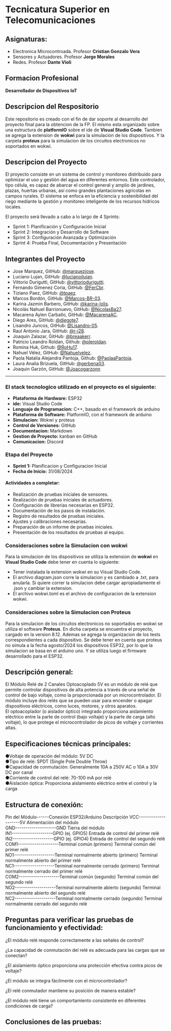 # Tecnicatura Superior en Telecomunicaciones  

## Asignaturas: 
- Electronica Microcontroada. Profesor **Cristian Gonzalo Vera**
- Sensores y Actuadores. Profesor **Jorge Morales**
- Redes. Profesor **Dante Violi**
  
## Formacion Profesional
**Desarrollador de Dispositivos IoT**

## Descripcion del Respositorio  
Este repositorio es creado con el fin de dar soporte al desarrollo del proyecto final para la obtencion de la FP. 
El mismo esta organizado sobre una estructura de **platformIO** sobre el ide de **Visual Studio Code**. Tambien se agrega la extension de **wokwi** para la simulacion de los dispositivos. Y la carpeta **proteus** para la simulacion de los circuitos electronicos no soportados en wokwi.

## Descripcion del Proyecto
El proyecto consiste en un sistema de control y monitoreo distribuido para optimizar el uso y gestión del agua en diferentes entornos.
Este controlador, tipo célula, es capaz de abarcar el control general y amplio de jardines, plazas, huertas urbanas, así como grandes plantaciones agrícolas en campos rurales.
El sistema se enfoca en la eficiencia y sostenibilidad del riego mediante la gestión y monitoreo inteligente de los recursos hídricos locales.  

El proyecto será llevado a cabo  a lo largo de 4 Sprints:  

- Sprint 1: Planificación y Configuración Inicial
- Sprint 2: Integración y Desarrollo de Software
- Sprint 3: Configuración Avanzada y Optimización
- Sprint 4: Prueba Final, Documentación y Presentación  

## Integrantes del Proyecto
- Jose Marquez, GitHub: [@marquezjose](https://github.com/marquezjose).
- Luciano Lujan, GitHub: [@lucianoilujan](https://github.com/lucianoilujan).
- Vittorio Durigutti, GitHub: [@vittoriodurigutti](https://github.com/vittoriodurigutti).
- Fernando Gimenez Coria, GitHub: [@FerCbr](https://github.com/FerCbr).
- Tiziano Paez, GitHub: [@tpaez](https://github.com/tpaez).
- Marcos Bordón, GitHub: [@Marcos-BR-03](https://github.com/Marcos-BR-03).
- Karina Jazmin Barbero, GitHub: [@karina-lolis](https://github.com/karina-lolis).
- Nicolás Nahuel Barrionuevo, GitHub: [@NicolasBa27](https://github.com/NicolasBa27).
- Macarena Aylen Carballo, GitHub: [@MacarenaAC](https://github.com/MacarenaAC).
- Diego Ares, GitHub: [@diegote7](https://github.com/diegote7).
- Lisandro Juncos, GitHub: [@Lisandro-05](https://github.com/Lisandro-05).
- Raul Antonio Jara, GitHub: [@r-j28](https://github.com/r-j28).
- Joaquin Zalazar, GitHub: [@breaakerr](https://github.com/breaakerr).  
- Patricio Leandro Roldan, Github: [@pleroldan](https://github.com/pleroldan).
- Romina Huk,  Github: [@RoHu17](https://github.com/RoHu17).
- Nahuel Vélez, GitHub: [@Nahuelvelez](https://github.com/Nahuelvelez).
- Paola Natalia Alejandra Pantoja, Github: [@PaolaaPantoja](https://github.com/PaolaaPantoja).
- Laura Analia Brizuela, GitHub: [@gerbena03](https://github.com/gerbena03).
- Joaquin Garzón, GitHub: [@Joacogarzonn](https://github.com/Joacogarzonn)  

---  
### El stack tecnologico utilizado en el proyecto es el siguiente:
- **Plataforma de Hardware:** ESP32
- **ide:** Visual Studio Code
- **Lenguaje de Programacion:** C++, basado en el framework de arduino
- **Plataforma de Software:** PlatformIO, con el framework de arduino
- **Simulacion:** Wokwi y proteus
- **Control de Versiones:** GitHub
- **Documentacion:** Markdown
- **Gestion de Proyecto:** kanban en GitHub
- **Comunicacion:** Discord

### Etapa del Proyecto  
- **Sprint 1:** Planificacion y Configuracion Inicial
- **Fecha de Inicio:** 31/08/2024

#### Actividades a completar:  

- Realización de pruebas iniciales de sensores.
- Realización de pruebas iniciales de actuadores.
- Configuración de librerías necesarias en ESP32.
- Documentación de los pasos de instalación.
- Registro de resultados de pruebas iniciales.
- Ajustes y calibraciones necesarias.
- Preparación de un informe de pruebas iniciales.
- Presentación de los resultados de pruebas al equipo.  



### Consideraciones sobre la Simulacion con wokwi  
Para la simulacion de los dispositivos se utiliza la extension de **wokwi** en **Visual Studio Code** debe tener en cuenta lo siguiente: 
- Tener instalada la extension wokwi en su Visual Studio Code.
- El archivo diagram.json corre la simulacion y es cambiado a .txt, para anularla. Si quiere correr la simulacion debe cargar apropiadamente el .json y cambiar la extension. 
- El archivo wokwi.toml es el archivo de configuracion de la extension wokwi.  

### Consideraciones sobre la Simulacion con Proteus  
Para la simulacion de los circuitos electronicos no soportados en wokwi se utiliza el software **Proteus**. En dicha carpeta se encuentra el proyecto, cargado en la version 8.12. Ademas se agrega la organizacion de los tests correspondientes a cada dispositivo. 
Se debe tener en cuenta que proteus no simula a la fecha agosto/2024 los dispositivos ESP32, por lo que la simulacion se basa en el arduino uno. Y se utiliza luego el firmware desarrollado para el ESP32.

## Descripción general:  

El Módulo Relé de 2 Canales Optoacoplado 5V es un módulo de relé que permite controlar dispositivos de alta potencia a través de una señal de control de bajo voltaje, como la proporcionada por un microcontrolador. El módulo incluye dos relés que se pueden usar para encender o apagar dispositivos eléctricos, como luces, motores, y otros aparatos.    
El optoacoplador (o aislador óptico) integrado proporciona aislamiento eléctrico entre la parte de control (bajo voltaje) y la parte de carga (alto voltaje), lo que protege el microcontrolador de picos de voltaje y corrientes altas.  

## Especificaciones técnicas principales:  

●Voltaje de operación del módulo: 5V DC  
●Tipo de relé: SPDT (Single Pole Double Throw)  
●Capacidad de conmutación: Generalmente 10A a 250V AC o 10A a 30V DC por canal  
●Corriente de control del relé: 70-100 mA por relé  
●Aislación óptica: Proporciona aislamiento eléctrico entre el control y la carga  

## Estructura de conexión:  

Pin del Módulo------Conexión ESP32/Arduino	Descripción
VCC--------------------5V	Alimentación del módulo  
GND--------------------GND	Tierra del módulo  
IN1--------------------GPIO (ej. GPIO5)	Entrada de control del primer relé  
IN2--------------------GPIO (ej. GPIO4)	Entrada de control del segundo relé  
COM1--------------------Terminal común (primero)	Terminal común del primer relé  
NO1--------------------Terminal normalmente abierto (primero)	Terminal normalmente abierto del primer relé  
NC1--------------------Terminal normalmente cerrado (primero)	Terminal normalmente cerrado del primer relé  
COM2--------------------Terminal común (segundo)	Terminal común del segundo relé  
NO2--------------------Terminal normalmente abierto (segundo)	Terminal normalmente abierto del segundo relé  
NC2--------------------Terminal normalmente cerrado (segundo)	Terminal normalmente cerrado del segundo relé  

## Preguntas para verificar las pruebas de funcionamiento y efectividad:  

¿El módulo relé responde correctamente a las señales de control?  

¿La capacidad de conmutación del relé es adecuada para las cargas que se conectan?  


¿El aislamiento óptico proporciona una protección efectiva contra picos de voltaje?  

¿El módulo se integra fácilmente con el microcontrolador?   


¿El relé conmutador mantiene su posición de manera estable?  

¿El módulo relé tiene un comportamiento consistente en diferentes condiciones de carga?

## Conclusiones de las pruebas:  


  

